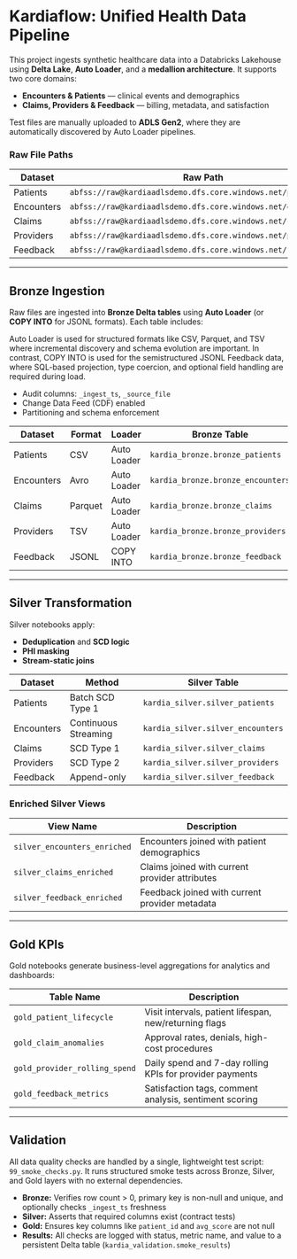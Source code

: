 # Kardiaflow: Unified Health Data Pipeline

This project ingests synthetic healthcare data into a Databricks Lakehouse using
**Delta Lake**, **Auto Loader**, and a **medallion architecture**. It supports two core domains:

- **Encounters & Patients** — clinical events and demographics  
- **Claims, Providers & Feedback** — billing, metadata, and satisfaction

Test files are manually uploaded to **ADLS Gen2**, where they are automatically
discovered by Auto Loader pipelines.

### Raw File Paths

| Dataset     | Raw Path                                                    | Format  |
|-------------|-------------------------------------------------------------|---------|
| Patients    | `abfss://raw@kardiaadlsdemo.dfs.core.windows.net/patients/` | CSV     |
| Encounters  | `abfss://raw@kardiaadlsdemo.dfs.core.windows.net/encounters/`| Avro    |
| Claims      | `abfss://raw@kardiaadlsdemo.dfs.core.windows.net/claims/`   | Parquet |
| Providers   | `abfss://raw@kardiaadlsdemo.dfs.core.windows.net/providers/`| TSV     |
| Feedback    | `abfss://raw@kardiaadlsdemo.dfs.core.windows.net/feedback/` | JSONL   |

---

## Bronze Ingestion

Raw files are ingested into **Bronze Delta tables** using **Auto Loader** (or **COPY INTO** for JSONL formats). Each table includes:

Auto Loader is used for structured formats like CSV, Parquet, and TSV where incremental discovery and schema evolution are important. In contrast, COPY INTO is used for the semistructured JSONL Feedback data, where SQL-based projection, type coercion, and optional field handling are required during load.

- Audit columns: `_ingest_ts`, `_source_file`
- Change Data Feed (CDF) enabled
- Partitioning and schema enforcement

| Dataset     | Format   | Loader       | Bronze Table                      |
|-------------|----------|--------------|-----------------------------------|
| Patients    | CSV      | Auto Loader  | `kardia_bronze.bronze_patients`   |
| Encounters  | Avro     | Auto Loader  | `kardia_bronze.bronze_encounters` |
| Claims      | Parquet  | Auto Loader  | `kardia_bronze.bronze_claims`     |
| Providers   | TSV      | Auto Loader  | `kardia_bronze.bronze_providers`  |
| Feedback    | JSONL    | COPY INTO    | `kardia_bronze.bronze_feedback`   |

---

## Silver Transformation

Silver notebooks apply:

- **Deduplication** and **SCD logic**  
- **PHI masking**  
- **Stream-static joins**

| Dataset     | Method               | Silver Table                        |
|-------------|----------------------|-------------------------------------|
| Patients    | Batch SCD Type 1     | `kardia_silver.silver_patients`     |
| Encounters  | Continuous Streaming | `kardia_silver.silver_encounters`   |
| Claims      | SCD Type 1           | `kardia_silver.silver_claims`       |
| Providers   | SCD Type 2           | `kardia_silver.silver_providers`    |
| Feedback    | Append-only          | `kardia_silver.silver_feedback`     |

### Enriched Silver Views

| View Name                    | Description                                      |
|-----------------------------|--------------------------------------------------|
| `silver_encounters_enriched`| Encounters joined with patient demographics      |
| `silver_claims_enriched`    | Claims joined with current provider attributes   |
| `silver_feedback_enriched`  | Feedback joined with current provider metadata   |

---

## Gold KPIs

Gold notebooks generate business-level aggregations for analytics and dashboards:

| Table Name                    | Description                                                  |
|------------------------------|--------------------------------------------------------------|
| `gold_patient_lifecycle`     | Visit intervals, patient lifespan, new/returning flags       |
| `gold_claim_anomalies`       | Approval rates, denials, high-cost procedures               |
| `gold_provider_rolling_spend`| Daily spend and 7-day rolling KPIs for provider payments     |
| `gold_feedback_metrics`      | Satisfaction tags, comment analysis, sentiment scoring       |

---

## Validation

All data quality checks are handled by a single, lightweight test script: `99_smoke_checks.py`.
It runs structured smoke tests across Bronze, Silver, and Gold layers with no external dependencies.

- **Bronze:** Verifies row count > 0, primary key is non-null and unique, and optionally checks `_ingest_ts` freshness  
- **Silver:** Asserts that required columns exist (contract tests)  
- **Gold:** Ensures key columns like `patient_id` and `avg_score` are not null  
- **Results:** All checks are logged with status, metric name, and value to a persistent Delta table (`kardia_validation.smoke_results`)